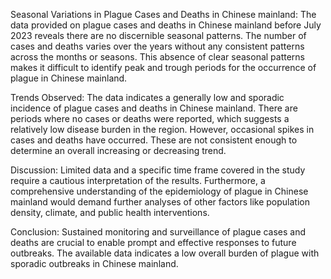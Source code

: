 Seasonal Variations in Plague Cases and Deaths in Chinese mainland:
The data provided on plague cases and deaths in Chinese mainland before July 2023 reveals there are no discernible seasonal patterns. The number of cases and deaths varies over the years without any consistent patterns across the months or seasons. This absence of clear seasonal patterns makes it difficult to identify peak and trough periods for the occurrence of plague in Chinese mainland.

Trends Observed:
The data indicates a generally low and sporadic incidence of plague cases and deaths in Chinese mainland. There are periods where no cases or deaths were reported, which suggests a relatively low disease burden in the region. However, occasional spikes in cases and deaths have occurred. These are not consistent enough to determine an overall increasing or decreasing trend.

Discussion:
Limited data and a specific time frame covered in the study require a cautious interpretation of the results. Furthermore, a comprehensive understanding of the epidemiology of plague in Chinese mainland would demand further analyses of other factors like population density, climate, and public health interventions.

Conclusion:
Sustained monitoring and surveillance of plague cases and deaths are crucial to enable prompt and effective responses to future outbreaks. The available data indicates a low overall burden of plague with sporadic outbreaks in Chinese mainland.
